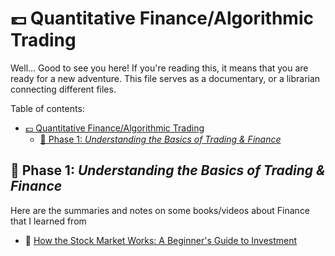 💷 Quantitative Finance/Algorithmic Trading
===

Well... Good to see you here! If you're reading this, it means that you are
ready for a new adventure. This file serves as a documentary, or a librarian connecting
different files.

Table of contents:

- [💷 Quantitative Finance/Algorithmic Trading](#-quantitative-financealgorithmic-trading)
  - [📌 Phase 1: _Understanding the Basics of Trading \& Finance_](#-phase-1-understanding-the-basics-of-trading--finance)

## 📌 Phase 1: _Understanding the Basics of Trading & Finance_

Here are the summaries and notes on some books/videos about Finance that I learned from

- 🌷 [How the Stock Market Works: A Beginner's Guide to Investment](./phase-1-finance/book%201.md)
